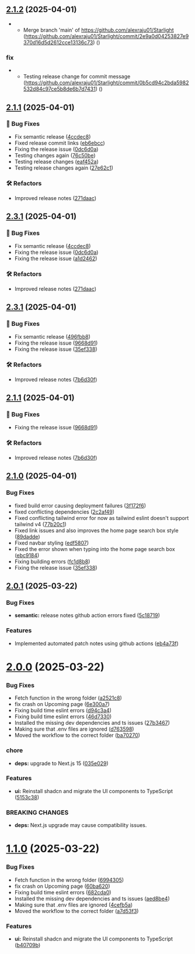 ## [2.1.2](https://github.com/alexraju01/Starlight/compare/v2.1.1...v2.1.2) (2025-04-01)

* * Merge branch 'main' of https://github.com/alexraju01/Starlight (https://github.com/alexraju01/Starlight/commit/2e9a0d04253827e9370d16d5d2612cce13136c73) ([](https://github.com/alexraju01/Starlight/commit/2e9a0d04253827e9370d16d5d2612cce13136c73))

### fix

* * Testing release change for commit message (https://github.com/alexraju01/Starlight/commit/0b5cd94c2bda5982532d84c97ce5b8de6b7d7431) ([](https://github.com/alexraju01/Starlight/commit/0b5cd94c2bda5982532d84c97ce5b8de6b7d7431))

## [2.1.1](https://github.com/alexraju01/Starlight/compare/v2.1.0...v2.1.1) (2025-04-01)

### 🐛 Bug Fixes

* Fix semantic release ([4ccdec8](https://github.com/alexraju01/Starlight/commit/4ccdec822ecc6569b113ea70ed0b19e3fa9202f9))
* Fixed release commit links ([eb6ebcc](https://github.com/alexraju01/Starlight/commit/eb6ebcce448ac4386e3c8ef6f7589bc7c239a459))
* Fixing the release issue ([0dc6d0a](https://github.com/alexraju01/Starlight/commit/0dc6d0a84546de539c518c6b3ef6491083117512))
* Testing changes again ([76c50be](https://github.com/alexraju01/Starlight/commit/76c50be802b1b60d76385818aeb3eb2127146d0d))
* Testing release changes ([eaf452a](https://github.com/alexraju01/Starlight/commit/eaf452a9e70be24a13193638cc4fd4dc3937857d))
* Testing release changes again ([27e62c1](https://github.com/alexraju01/Starlight/commit/27e62c1e81b1798d626102cf4429a3b17e944121))

### 🛠 Refactors

* Improved release notes ([271daac](https://github.com/alexraju01/Starlight/commit/271daaca7dd8232ffd341af0fa1f8bc932c947e9))

## [2.3.1](https://github.com/alexraju01/Starlight/compare/v2.3.0...v2.3.1) (2025-04-01)

### 🐛 Bug Fixes

* Fix semantic release ([4ccdec8](https://github.com/alexraju01/Starlight/commit/4ccdec822ecc6569b113ea70ed0b19e3fa9202f9))
* Fixing the release issue ([0dc6d0a](https://github.com/alexraju01/Starlight/commit/0dc6d0a84546de539c518c6b3ef6491083117512))
* Fixing the release issue ([a1d2462](https://github.com/alexraju01/Starlight/commit/a1d24627f544512d473096c4a9cddf423e14bbef))

### 🛠 Refactors

* Improved release notes ([271daac](https://github.com/alexraju01/Starlight/commit/271daaca7dd8232ffd341af0fa1f8bc932c947e9))

## [2.3.1](https://github.com/alexraju01/Starlight/compare/v2.3.0...v2.3.1) (2025-04-01)

### 🐛 Bug Fixes

* Fix semantic release ([496fbb8](https://github.com/alexraju01/Starlight/commit/496fbb82ba8841af61f0b896ffef31d5e299c8b5))
* Fixing the release issue ([9668d91](https://github.com/alexraju01/Starlight/commit/9668d9174abc0f0aa13b2171af9839d2184dcf6b))
* Fixing the release issue ([35ef338](https://github.com/alexraju01/Starlight/commit/35ef33860624d6a0f9c02969197596393c7fd3f2))

### 🛠 Refactors

* Improved release notes ([7b6d30f](https://github.com/alexraju01/Starlight/commit/7b6d30f6dd9097bf41cdf5407b6c14bb30dae74a))

## [2.1.1](https://github.com/alexraju01/Starlight/compare/v2.1.0...v2.1.1) (2025-04-01)

### 🐛 Bug Fixes

* Fixing the release issue ([9668d91](https://github.com/alexraju01/Starlight/commit/9668d9174abc0f0aa13b2171af9839d2184dcf6b))

### 🛠 Refactors

* Improved release notes ([7b6d30f](https://github.com/alexraju01/Starlight/commit/7b6d30f6dd9097bf41cdf5407b6c14bb30dae74a))

## [2.1.0](https://github.com/alexraju01/Starlight/compare/v2.0.1...v2.1.0) (2025-04-01)

### Bug Fixes

* fixed build error causing deployment failures ([3f172f6](https://github.com/alexraju01/Starlight/commit/3f172f69c0b6ed29301d8dd1ca5fd1853d57221c))
* fixed conflicting dependencies ([2c2af49](https://github.com/alexraju01/Starlight/commit/2c2af494e34d4363a889a86f57a4abaf735a273f))
* Fixed conflicting tailwind error for now as tailwind eslint doesn't support tailwind v4 ([77b20c1](https://github.com/alexraju01/Starlight/commit/77b20c1c283193ebc89b2b15a5932e56fd6002c7))
* Fixed link issues and also improves the home page search box style ([89dadde](https://github.com/alexraju01/Starlight/commit/89dadde060144c515a23d83a84a64c7424571f6f))
* Fixed navbar styling ([edf5807](https://github.com/alexraju01/Starlight/commit/edf58079538453a98d86c01b7fbedef77d87fd8f))
* Fixed the error shown when typing into the home page search box ([ebc9184](https://github.com/alexraju01/Starlight/commit/ebc9184f33c471ee2c153aa3e47f1469154e20ed))
* Fixing building errors ([fc1d8b8](https://github.com/alexraju01/Starlight/commit/fc1d8b8f4805b36c2f46467fd65961084f20cfe9))
* Fixing the release issue ([35ef338](https://github.com/alexraju01/Starlight/commit/35ef33860624d6a0f9c02969197596393c7fd3f2))

## [2.0.1](https://github.com/alexraju01/Starlight/compare/v2.0.0...v2.0.1) (2025-03-22)

### Bug Fixes

* **semantic:** release notes github action errors fixed ([5c18719](https://github.com/alexraju01/Starlight/commit/5c1871933bdd5aa37c5667767bc4fcc7ce6bf7e9))

### Features

* Implemented automated patch notes using github actions ([eb4a73f](https://github.com/alexraju01/Starlight/commit/eb4a73f63c2be7ffb04605b7abcc3c211cdc490f))

# [2.0.0](https://github.com/alexraju01/Starlight/compare/v1.1.0...v2.0.0) (2025-03-22)


### Bug Fixes

* Fetch function in the wrong folder ([a2521c8](https://github.com/alexraju01/Starlight/commit/a2521c86b8beef437639c4338176f1543893b712))
* fix crash on Upcoming page ([6e300a7](https://github.com/alexraju01/Starlight/commit/6e300a74dcedf62ade388ac523555373d9dfc66e))
* Fixing build time eslint errors ([d94c3a4](https://github.com/alexraju01/Starlight/commit/d94c3a4f150fa7975e5b81a46d05f2fb5abeb7b2))
* Fixing build time eslint errors ([46d7330](https://github.com/alexraju01/Starlight/commit/46d73305205ea25a65eb219647809936b65da0fd))
* Installed the missing dev dependencies and ts issues ([27b3467](https://github.com/alexraju01/Starlight/commit/27b3467b6b02e792707fe5d142044938ea3fa034))
* Making sure that .env files are ignored ([d763598](https://github.com/alexraju01/Starlight/commit/d763598b708d9e8180ba2c5621d6c24546cf0ca7))
* Moved the workflow to the correct folder ([ba70270](https://github.com/alexraju01/Starlight/commit/ba70270a9c50362c14c07ab0034c7f16069565c3))


### chore

* **deps:** upgrade to Next.js 15 ([035e029](https://github.com/alexraju01/Starlight/commit/035e029228c5e12652ca48df05f5290f876f3256))


### Features

* **ui:** Reinstall shadcn and migrate the UI components to TypeScript ([5153c38](https://github.com/alexraju01/Starlight/commit/5153c388d13203dfc88bece985c39b2821275c5e))


### BREAKING CHANGES

* **deps:** Next.js upgrade may cause compatibility issues.

# [1.1.0](https://github.com/alexraju01/Starlight/compare/v1.0.0...v1.1.0) (2025-03-22)


### Bug Fixes

* Fetch function in the wrong folder ([6994305](https://github.com/alexraju01/Starlight/commit/6994305323d6c3854b3a9abdf13d365823d06b7e))
* fix crash on Upcoming page ([60ba620](https://github.com/alexraju01/Starlight/commit/60ba6209550769499c30a50dab916df805f1fbad))
* Fixing build time eslint errors ([682cda0](https://github.com/alexraju01/Starlight/commit/682cda0bb5193703b3a8eada3f729e4289fd19ed))
* Installed the missing dev dependencies and ts issues ([aed8be4](https://github.com/alexraju01/Starlight/commit/aed8be4c7082ee6241a085151463b1ff2c5b3cc8))
* Making sure that .env files are ignored ([4cefb5a](https://github.com/alexraju01/Starlight/commit/4cefb5a6d5121367b93ce22a7977cf5cc76d321c))
* Moved the workflow to the correct folder ([a7d53f3](https://github.com/alexraju01/Starlight/commit/a7d53f3185213c507a35880122e5f1203393f89c))


### Features

* **ui:** Reinstall shadcn and migrate the UI components to TypeScript ([b40709b](https://github.com/alexraju01/Starlight/commit/b40709b25efcfa4b2d0c842b90dab39752b7635f))
